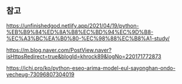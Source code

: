 ## 참고
https://unfinishedgod.netlify.app/2021/04/19/python-%EB%B9%84%ED%8A%B8%EC%BD%94%EC%9D%B8-%EC%A3%BC%EA%B0%80-%EC%98%88%EC%B8%A1-study/

https://m.blog.naver.com/PostView.naver?isHttpsRedirect=true&blogId=khrock89&logNo=220171772873

https://ichi.pro/ko/python-eseo-arima-model-eul-sayonghan-ondo-yecheug-73096807304019
